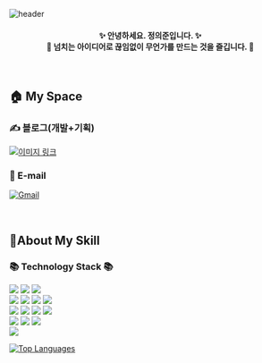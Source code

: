 ![header](https://capsule-render.vercel.app/api?type=slice&color=004EA1&height=170&section=header&text=Hi,%20Everyone!&fontColor=090707&fontAlignX=45&fontAlignY=65&fontSize=100)


#### <div align="center"> ✨ 안녕하세요. 정의준입니다. ✨ <br> 🏃 넘치는 아이디어로 끊임없이 무언가를 만드는 것을 즐깁니다. 🏃 </div>

<br>

## 🏠 My Space
### ✍️ 블로그(개발+기획)
<a href="https://codegradation.tistory.com">
  <img src="https://github.com/user-attachments/assets/b851ea09-99bc-4272-9f01-f80a2e327773" alt="이미지 링크">  
</a>

<br>

### 💌 E-mail
[![Gmail](https://img.shields.io/badge/Gmail-EA4335?style=flat-square&logo=Gmail&logoColor=white)](mailto:euijoonism@gmail.com)

<br>

## 🔌About My Skill
### 📚 Technology Stack 📚
<p>
<img src="https://img.shields.io/badge/Java-FF7F00?style=for-the-badge&logo=openjdk&logoColor=white">
<img src="https://img.shields.io/badge/spring framework-6DB33F?style=for-the-badge&logo=spring&logoColor=white">
<img src="https://img.shields.io/badge/spring boot-6DB33F?style=for-the-badge&logo=springboot&logoColor=white">
<br>
<img src="https://img.shields.io/badge/react-61DAFB?style=for-the-badge&logo=react&logoColor=white">
<img src="https://img.shields.io/badge/html-E34F26?style=for-the-badge&logo=html5&logoColor=white">
<img src="https://img.shields.io/badge/css-1572B6?style=for-the-badge&logo=css3&logoColor=white">
<img src="https://img.shields.io/badge/javascript-F7DF1E?style=for-the-badge&logo=javascript&logoColor=black">
<br>  
<img src="https://img.shields.io/badge/mysql-003E98?style=for-the-badge&logo=mysql&logoColor=white">
<img src="https://img.shields.io/badge/Redis-DC382D?style=for-the-badge&logo=redis&logoColor=white">
<img src="https://img.shields.io/badge/Docker-2496ED?style=for-the-badge&logo=Docker&logoColor=white">
<img src="https://img.shields.io/badge/postman-FF6C37?style=for-the-badge&logo=postman&logoColor=white"> 
<br>
<img src="https://img.shields.io/badge/AWS-FF9900?style=for-the-badge&logo=amazonaws&logoColor=white">
<img src="https://img.shields.io/badge/S3-569A31?style=for-the-badge&logo=amazons3&logoColor=white">
<img src="https://img.shields.io/badge/websocket-010101?style=for-the-badge&logo=Socket.io&logoColor=white">
<br>
<img src="https://img.shields.io/badge/figma-F24E1E?style=for-the-badge&logo=figma&logoColor=white"> 
</p>

[![Top Languages](https://github-readme-stats.vercel.app/api/top-langs/?username=euijooning&exclude_repo=project_naemeal_front&hide=mustache&langs_count=5&layout=compact)](https://github.com/euijooning/github-readme-stats)

<br>

<!--
**euijooning/euijooning** is a ✨ _special_ ✨ repository because its `README.md` (this file) appears on your GitHub profile.

Here are some ideas to get you started:

- 🔭 I’m currently working on ...
- 🌱 I’m currently learning ...
- 👯 I’m looking to collaborate on ...
- 🤔 I’m looking for help with ...
- 💬 Ask me about ...
- 📫 How to reach me: ...
- 😄 Pronouns: ...
- ⚡ Fun fact: ...
-->
